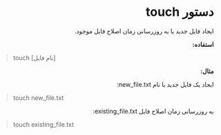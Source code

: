 <div dir="rtl">

# دستور touch

ایجاد فایل جدید یا به روزرسانی زمان اصلاح فایل موجود.

**استفاده:**

</div>

> touch [نام فایل]

<div dir="rtl">

**مثال:**

ایجاد یک فایل جدید با نام new_file.txt:

</div>

> touch new_file.txt

<div dir="rtl">

به روزرسانی زمان اصلاح فایل existing_file.txt:

</div>

> touch existing_file.txt
